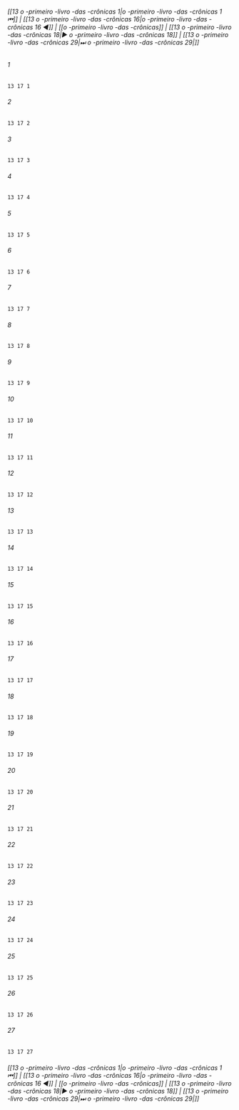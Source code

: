 
###### [[13 o -primeiro -livro -das -crônicas 1|o -primeiro -livro -das -crônicas 1 ⏮]] | [[13 o -primeiro -livro -das -crônicas 16|o -primeiro -livro -das -crônicas 16 ◀]] | [[o -primeiro -livro -das -crônicas]] | [[13 o -primeiro -livro -das -crônicas 18|▶ o -primeiro -livro -das -crônicas 18]] | [[13 o -primeiro -livro -das -crônicas 29|⏭ o -primeiro -livro -das -crônicas 29|]]

###### 1
``` verse
13 17 1 
```
###### 2
``` verse
13 17 2 
```
###### 3
``` verse
13 17 3 
```
###### 4
``` verse
13 17 4 
```
###### 5
``` verse
13 17 5 
```
###### 6
``` verse
13 17 6 
```
###### 7
``` verse
13 17 7 
```
###### 8
``` verse
13 17 8 
```
###### 9
``` verse
13 17 9 
```
###### 10
``` verse
13 17 10 
```
###### 11
``` verse
13 17 11 
```
###### 12
``` verse
13 17 12 
```
###### 13
``` verse
13 17 13 
```
###### 14
``` verse
13 17 14 
```
###### 15
``` verse
13 17 15 
```
###### 16
``` verse
13 17 16 
```
###### 17
``` verse
13 17 17 
```
###### 18
``` verse
13 17 18 
```
###### 19
``` verse
13 17 19 
```
###### 20
``` verse
13 17 20 
```
###### 21
``` verse
13 17 21 
```
###### 22
``` verse
13 17 22 
```
###### 23
``` verse
13 17 23 
```
###### 24
``` verse
13 17 24 
```
###### 25
``` verse
13 17 25 
```
###### 26
``` verse
13 17 26 
```
###### 27
``` verse
13 17 27 
```

###### [[13 o -primeiro -livro -das -crônicas 1|o -primeiro -livro -das -crônicas 1 ⏮]] | [[13 o -primeiro -livro -das -crônicas 16|o -primeiro -livro -das -crônicas 16 ◀]] | [[o -primeiro -livro -das -crônicas]] | [[13 o -primeiro -livro -das -crônicas 18|▶ o -primeiro -livro -das -crônicas 18]] | [[13 o -primeiro -livro -das -crônicas 29|⏭ o -primeiro -livro -das -crônicas 29|]]

